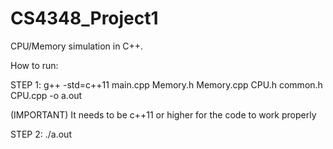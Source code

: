 # CS4348_Project1
CPU/Memory simulation in C++. 

How to run: 

STEP 1: g++ -std=c++11 main.cpp Memory.h Memory.cpp CPU.h common.h CPU.cpp -o a.out 

(IMPORTANT) It needs to be c++11 or higher for the code to work properly

STEP 2: ./a.out <filename> <timer>
